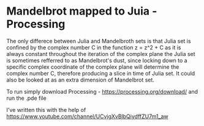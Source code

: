 # Mandelbrot mapped to Juia - Processing

The only differece between Julia and Mandelbroth sets is that Julia set is confined by the complex number C 
in the function z = z^2 + C as it is always constant throughout the iteration of the complex plane
the Julia set is sometimes refferred to as Mandelbrot's dust, since locking down to a specific complex coordinate
of the complex plane will determine the complex number C, therefore producing a slice in time of Julia set. It could also be looked at as an extra dimension of Mandelbrot set.

To run simply download Processing - https://processing.org/download/ and run the .pde file

I've written this with the help of https://www.youtube.com/channel/UCvjgXvBlbQiydffZU7m1_aw
